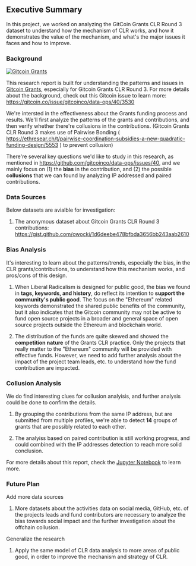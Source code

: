 ## Executive Summary

In this project, we worked on analyzing the GitCoin Grants CLR Round 3 dataset to understand how the mechanism of CLR works, and how it demonstrates the value of the mechanism, and what's the major issues it faces and how to improve.

### Background
  
[![Gitcoin Grants](http://img.youtube.com/vi/eVgEWSPFR2o/0.jpg)](https://youtu.be/eVgEWSPFR2o)

This research report is built for understanding the patterns and issues in [Gitcoin Grants](https://gitcoin.co/grants/), especially for Gitcoin Grants CLR Round 3. For more details about the background, check out this Gitcoin issue to learn more: https://gitcoin.co/issue/gitcoinco/data-ops/40/3530

We're intersted in the effectiveness about the Grants funding process and results. We'll first analyze the patterns of the grants and contributions, and then verify whether there're collusions in the contributions. (Gitcoin Grants CLR Round 3 makes use of Pairwise Bonding ( https://ethresear.ch/t/pairwise-coordination-subsidies-a-new-quadratic-funding-design/5553 ) to prevent collusion)

There're several key questions we'd like to study in this research, as mentioned in https://github.com/gitcoinco/data-ops/issues/40, and we mainly focus on (1) the **bias** in the contribution, and (2) the possible **collusions** that we can found by analyzing IP addressed and paired contributions.

### Data Sources

Below datasets are avialble for investigation:

1. The anonymous dataset about Gitcoin Grants CLR Round 3 contributions: https://gist.github.com/owocki/1d6deebe478bfbda3656bb243aab2610


### Bias Analysis

It's interesting to learn about the patterns/trends, especially the bias, in the CLR grants/contributions, to understand how this mechanism works, and pros/cons of this design.

1. When Liberal Radicalism is designed for public good, the bias we found in **tags, keywords, and history**, do reflect its intention to **support the community's public good**. The focus on the "Ethereum" related keywords demonstrated the shared public benefits of the community, but it also indicates that the Gitcoin community may not be active to fund open source projects in a broader and general space of open source projects outside the Ethereum and blockchain world.

2. The distribution of the funds are quite skewed and showed the **competition nature** of the Grants CLR practice. Only the projects that really matter to the "Ethereum" community will be provided with effective funds. However, we need to add further analysis about the impact of the project team leads, etc. to understand how the fund contribution are impacted.

### Collusion Analysis

We do find interesting clues for collusion analyisis, and further analysis could be done to confirm the details.

1. By grouping the contributions from the same IP address, but are submitted from multiple profiles, we're able to detect **14** groups of grants that are possibly related to each other.

1. The analyiss based on paired contribution is still working progress, and could combined with the IP addresses detection to reach more solid conclusion.


For more details about this report, check the [Jupyter Notebook](./analysis.ipynb) to learn more.

### Future Plan

Add more data sources

1. More datasets about the activities data on social media, GitHub, etc. of the projects leads and fund contributors are necessary to analyze the bias towards social impact and the further investigation about the offchain collusion.

Generalize the research

1. Apply the same model of CLR data analysis to more areas of public good, in order to improve the mechanism and strategy of CLR.
